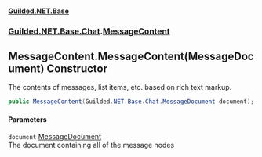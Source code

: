 #### [Guilded.NET.Base](Guilded_NET_Base.md 'Guilded.NET.Base')
### [Guilded.NET.Base.Chat](Guilded_NET_Base.md#Guilded_NET_Base_Chat 'Guilded.NET.Base.Chat').[MessageContent](MessageContent.md 'Guilded.NET.Base.Chat.MessageContent')
## MessageContent.MessageContent(MessageDocument) Constructor
The contents of messages, list items, etc. based on rich text markup.  
```csharp
public MessageContent(Guilded.NET.Base.Chat.MessageDocument document);
```
#### Parameters
<a name='Guilded_NET_Base_Chat_MessageContent_MessageContent(Guilded_NET_Base_Chat_MessageDocument)_document'></a>
`document` [MessageDocument](MessageDocument.md 'Guilded.NET.Base.Chat.MessageDocument')  
The document containing all of the message nodes
  
